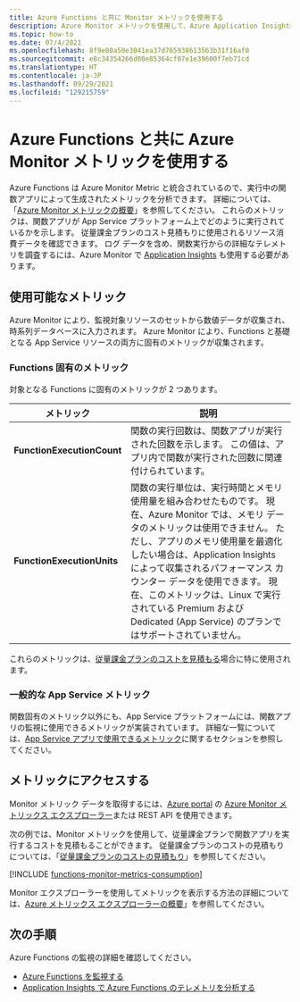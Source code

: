 ```yaml
---
title: Azure Functions と共に Monitor メトリックを使用する
description: Azure Monitor メトリックを使用して、Azure Application Insights によって収集と格納が行われた Azure Functions テレメトリ データを表示し、クエリを実行する方法について説明します。
ms.topic: how-to
ms.date: 07/4/2021
ms.openlocfilehash: 8f9e80a50e3041ea37d765938613563b31f16af0
ms.sourcegitcommit: e8c34354266d00e85364cf07e1e39600f7eb71cd
ms.translationtype: HT
ms.contentlocale: ja-JP
ms.lasthandoff: 09/29/2021
ms.locfileid: "129215759"
---
```

# <a name="using-azure-monitor-metric-with-azure-functions"></a>Azure Functions と共に Azure Monitor メトリックを使用する

Azure Functions は Azure Monitor Metric と統合されているので、実行中の関数アプリによって生成されたメトリックを分析できます。 詳細については、「[Azure Monitor メトリックの概要](../azure-monitor/essentials/data-platform-metrics.md)」を参照してください。 これらのメトリックは、関数アプリが App Service プラットフォーム上でどのように実行されているかを示します。 従量課金プランのコスト見積もりに使用されるリソース消費データを確認できます。 ログ データを含め、関数実行からの詳細なテレメトリを調査するには、Azure Monitor で [Application Insights](functions-monitoring.md) も使用する必要があります。 

## <a name="available-metrics"></a>使用可能なメトリック

Azure Monitor により、監視対象リソースのセットから数値データが収集され、時系列データベースに入力されます。 Azure Monitor により、Functions と基礎となる App Service リソースの両方に固有のメトリックが収集されます。   

### <a name="functions-specific-metrics"></a>Functions 固有のメトリック

対象となる Functions に固有のメトリックが 2 つあります。

| メトリック | 説明 |
| ---- | ---- |
| **FunctionExecutionCount** | 関数の実行回数は、関数アプリが実行された回数を示します。 この値は、アプリ内で関数が実行された回数に関連付けられています。 |
| **FunctionExecutionUnits** | 関数の実行単位は、実行時間とメモリ使用量を組み合わせたものです。  現在、Azure Monitor では、メモリ データのメトリックは使用できません。 ただし、アプリのメモリ使用量を最適化したい場合は、Application Insights によって収集されるパフォーマンス カウンター データを使用できます。 現在、このメトリックは、Linux で実行されている Premium および Dedicated (App Service) のプランではサポートされていません。|

これらのメトリックは、[従量課金プランのコストを見積もる](functions-consumption-costs.md)場合に特に使用されます。 

### <a name="general-app-service-metrics"></a>一般的な App Service メトリック

関数固有のメトリック以外にも、App Service プラットフォームには、関数アプリの監視に使用できるメトリックが実装されています。 詳細な一覧については、[App Service アプリで使用できるメトリック](../app-service/web-sites-monitor.md#understand-metrics)に関するセクションを参照してください。

## <a name="accessing-metrics"></a>メトリックにアクセスする

Monitor メトリック データを取得するには、[Azure portal](https://portal.azure.com) の [Azure Monitor メトリックス エクスプローラー](../azure-monitor/essentials/metrics-getting-started.md)または REST API を使用できます。 

次の例では、Monitor メトリックを使用して、従量課金プランで関数アプリを実行するコストを見積もることができます。 従量課金プランのコストの見積もりについては、「[従量課金プランのコストの見積もり](functions-consumption-costs.md)」を参照してください。

[!INCLUDE [functions-monitor-metrics-consumption](../../includes/functions-monitor-metrics-consumption.md)]  

Monitor エクスプローラーを使用してメトリックを表示する方法の詳細については、[Azure メトリックス エクスプローラーの概要](../azure-monitor/essentials/metrics-getting-started.md)」を参照してください。

## <a name="next-steps"></a>次の手順

Azure Functions の監視の詳細を確認してください。

+ [Azure Functions を監視する](functions-monitoring.md)
+ [Application Insights で Azure Functions のテレメトリを分析する](analyze-telemetry-data.md)

